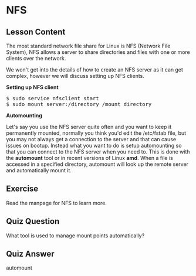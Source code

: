 # NFS

## Lesson Content

The most standard network file share for Linux is NFS (Network File System), NFS allows a server to share directories and files with one or more clients over the network. 

We won't get into the details of how to create an NFS server as it can get complex, however we will discuss setting up NFS clients.

<b>Setting up NFS client</b>

<pre>$ sudo service nfsclient start
$ sudo mount server:/directory /mount_directory</pre>

<b>Automounting</b>

Let's say you use the NFS server quite often and you want to keep it permanently mounted, normally you think you'd edit the /etc/fstab file, but you may not always get a connection to the server and that can cause issues on bootup. Instead what you want to do is setup automounting so that you can connect to the NFS server when you need to. This is done with the <b>automount</b> tool or in recent versions of Linux <b>amd</b>. When a file is accessed in a specified directory, automount will look up the remote server and automatically mount it. 

## Exercise

Read the manpage for NFS to learn more.

## Quiz Question

What tool is used to manage mount points automatically?

## Quiz Answer

automount